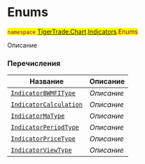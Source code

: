 
# Enums

<mark style="color:purple;">`namespace` [TigerTrade.Chart](../../TigerTrade.Chart.md).[Indicators](../../TigerTrade.Chart/Indicators.md).Enums

Описание


### Перечисления
| Название | Описание |
| --- | --- |
| [`IndicatorBWMFIType`](./Enums/IndicatorBWMFIType.cs.md) | *Описание* |
| [`IndicatorCalculation`](./Enums/IndicatorCalculation.cs.md) | *Описание* |
| [`IndicatorMaType`](./Enums/IndicatorMaType.cs.md) | *Описание* |
| [`IndicatorPeriodType`](./Enums/IndicatorPeriodType.cs.md) | *Описание* |
| [`IndicatorPriceType`](./Enums/IndicatorPriceType.cs.md) | *Описание* |
| [`IndicatorViewType`](./Enums/IndicatorViewType.cs.md) | *Описание* |
